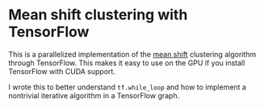 # Mean shift clustering with TensorFlow

This is a parallelized implementation of the [mean shift](https://en.wikipedia.org/wiki/Mean_shift) clustering algorithm through TensorFlow.
This makes it easy to use on the GPU if you install TensorFlow with CUDA support.

I wrote this to better understand `tf.while_loop` and how to implement a nontrivial iterative algorithm in a TensorFlow graph.
